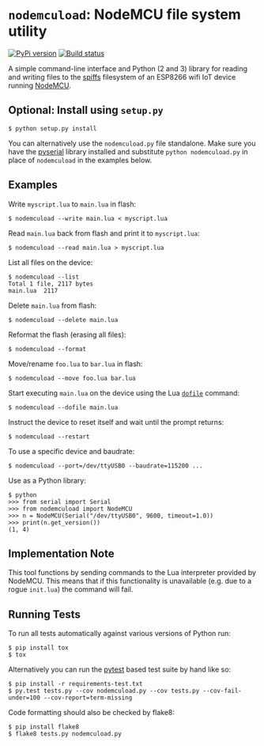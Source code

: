 `nodemcuload`: NodeMCU file system utility
==========================================

[![PyPi version](https://img.shields.io/pypi/v/nodemcuload.svg?style=flat)](https://pypi.python.org/pypi/nodemcuload)
[![Build status](https://travis-ci.org/mossblaser/nodemcuload.svg?branch=master)](https://travis-ci.org/mossblaser/nodemcuload)

A simple command-line interface and Python (2 and 3) library for reading and
writing files to the [spiffs](https://github.com/pellepl/spiffs) filesystem of
an ESP8266 wifi IoT device running
[NodeMCU](https://github.com/nodemcu/nodemcu-firmware).

Optional: Install using `setup.py`
----------------------------------

    $ python setup.py install

You can alternatively use the `nodemcuload.py` file standalone. Make sure you
have the [pyserial](https://pythonhosted.org/pyserial/) library installed and
substitute `python nodemcuload.py` in place of `nodemcuload` in the examples
below.

Examples
--------

Write `myscript.lua` to `main.lua` in flash:

    $ nodemcuload --write main.lua < myscript.lua

Read `main.lua` back from flash and print it to `myscript.lua`:

    $ nodemcuload --read main.lua > myscript.lua

List all files on the device:

    $ nodemcuload --list
    Total 1 file, 2117 bytes
    main.lua  2117

Delete `main.lua` from flash:

    $ nodemcuload --delete main.lua

Reformat the flash (erasing all files):

    $ nodemcuload --format

Move/rename `foo.lua` to `bar.lua` in flash:

    $ nodemcuload --move foo.lua bar.lua

Start executing `main.lua` on the device using the Lua
[`dofile`](http://www.lua.org/pil/8.html) command:

    $ nodemcuload --dofile main.lua

Instruct the device to reset itself and wait until the prompt returns:

    $ nodemcuload --restart

To use a specific device and baudrate:

    $ nodemcuload --port=/dev/ttyUSB0 --baudrate=115200 ...

Use as a Python library:

    $ python
    >>> from serial import Serial
    >>> from nodemcuload import NodeMCU
    >>> n = NodeMCU(Serial("/dev/ttyUSB0", 9600, timeout=1.0))
    >>> print(n.get_version())
    (1, 4)

Implementation Note
-------------------

This tool functions by sending commands to the Lua interpreter provided by
NodeMCU. This means that if this functionality is unavailable (e.g. due to a
rogue `init.lua`) the command will fail.

Running Tests
-------------

To run all tests automatically against various versions of Python run:

    $ pip install tox
    $ tox

Alternatively you can run the [pytest](https://pytest.org/) based test suite by
hand like so:

    $ pip install -r requirements-test.txt
    $ py.test tests.py --cov nodemcuload.py --cov tests.py --cov-fail-under=100 --cov-report=term-missing

Code formatting should also be checked by flake8:

    $ pip install flake8
    $ flake8 tests.py nodemcuload.py

